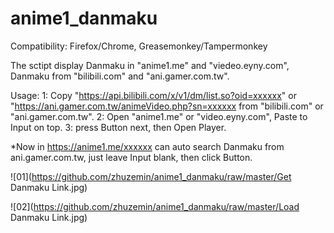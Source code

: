 # anime1_danmaku

Compatibility:
Firefox/Chrome,
Greasemonkey/Tampermonkey

The sctipt display Danmaku in "anime1.me" and "viedeo.eyny.com", Danmaku from "bilibili.com" and "ani.gamer.com.tw".

Usage:
1: Copy "https://api.bilibili.com/x/v1/dm/list.so?oid=xxxxxx" or "https://ani.gamer.com.tw/animeVideo.php?sn=xxxxxx from "bilibili.com" or "ani.gamer.com.tw".
2: Open "anime1.me" or "video.eyny.com", Paste to Input on top.
3: press Button next, then Open Player.

*Now in https://anime1.me/xxxxxx can auto search Danmaku from ani.gamer.com.tw, just leave Input blank, then click Button.

![01](https://github.com/zhuzemin/anime1_danmaku/raw/master/Get Danmaku Link.jpg)

![02](https://github.com/zhuzemin/anime1_danmaku/raw/master/Load Danmaku Link.jpg)
